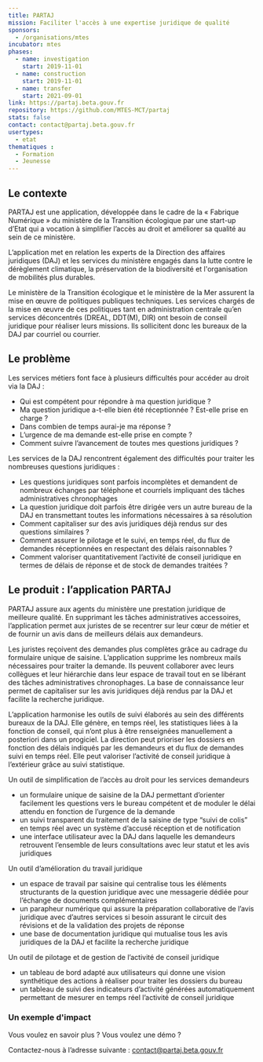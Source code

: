 ```yaml
---
title: PARTAJ
mission: Faciliter l'accès à une expertise juridique de qualité
sponsors:
  - /organisations/mtes
incubator: mtes
phases:
  - name: investigation
    start: 2019-11-01
  - name: construction
    start: 2019-11-01
  - name: transfer
    start: 2021-09-01
link: https://partaj.beta.gouv.fr
repository: https://github.com/MTES-MCT/partaj
stats: false
contact: contact@partaj.beta.gouv.fr
usertypes:
  - etat
thematiques : 
  - Formation
  - Jeunesse
---
```

## Le contexte

PARTAJ est une application, développée dans le cadre de la « Fabrique Numérique » du ministère de la Transition écologique par une start-up d’Etat qui a vocation à simplifier l’accès au droit et améliorer sa qualité au sein de ce ministère.

L’application met en relation les experts de la Direction des affaires juridiques (DAJ) et les services du ministère engagés dans la lutte contre le dérèglement climatique, la préservation de la biodiversité et l'organisation de mobilités plus durables.

Le ministère de la Transition écologique et le ministère de la Mer assurent la mise en œuvre de politiques publiques techniques. Les services chargés de la mise en œuvre de ces politiques tant en administration centrale qu’en services déconcentrés (DREAL, DDT(M), DIR) ont besoin de conseil juridique pour réaliser leurs missions. Ils sollicitent donc les bureaux de la DAJ par courriel ou courrier.


## Le problème

Les services métiers font face à plusieurs difficultés pour accéder au droit via la DAJ : 
- Qui est compétent pour répondre à ma question juridique ?
- Ma question juridique a-t-elle bien été réceptionnée ? Est-elle prise en charge ?
- Dans combien de temps aurai-je ma réponse ? 
- L’urgence de ma demande est-elle prise en compte ?
- Comment suivre l’avancement de toutes mes questions juridiques ?

Les services de la DAJ rencontrent également des difficultés pour traiter les nombreuses questions juridiques :
- Les questions juridiques sont parfois incomplètes et demandent de nombreux échanges par téléphone et courriels impliquant des tâches administratives chronophages
- La question juridique doit parfois être dirigée vers un autre bureau de la DAJ en transmettant toutes les informations nécessaires à sa résolution
- Comment capitaliser sur des avis juridiques déjà rendus sur des questions similaires ?
- Comment assurer le pilotage et le suivi, en temps réel, du flux de demandes réceptionnées en respectant des délais raisonnables ?
- Comment valoriser quantitativement l’activité de conseil juridique en termes de délais de réponse et de stock de demandes traitées ?


## Le produit : l’application PARTAJ

PARTAJ assure aux agents du ministère une prestation juridique de meilleure qualité. En supprimant les tâches administratives accessoires, l’application permet aux juristes de se recentrer sur leur cœur de métier et de fournir un avis dans de meilleurs délais aux demandeurs.

Les juristes reçoivent des demandes plus complètes grâce au cadrage du formulaire unique de saisine. L’application supprime les nombreux mails nécessaires pour traiter la demande. Ils peuvent collaborer avec leurs collègues et leur hiérarchie dans leur espace de travail tout en se libérant des tâches administratives chronophages. La base de connaissance leur permet de capitaliser sur les avis juridiques déjà rendus par la DAJ et facilite la recherche juridique. 

L’application harmonise les outils de suivi élaborés au sein des différents bureaux de la DAJ. Elle génère, en temps réel, les statistiques liées à la fonction de conseil, qui n’ont plus à être renseignées manuellement a posteriori dans un progiciel. La direction peut prioriser les dossiers en fonction des délais indiqués par les demandeurs et du flux de demandes suivi en temps réel. Elle peut valoriser l’activité de conseil juridique à l’extérieur grâce au suivi statistique. 

Un outil de simplification de l’accès au droit pour les services demandeurs
- un formulaire unique de saisine de la DAJ permettant d’orienter facilement les questions vers le bureau compétent et de moduler le délai attendu en fonction de l’urgence de la demande
- un suivi transparent du traitement de la saisine de type “suivi de colis”  en temps réel avec un système d’accusé réception et de notification
- une interface utilisateur avec la DAJ dans laquelle les demandeurs retrouvent l’ensemble de leurs consultations avec leur statut et les avis juridiques

Un outil d’amélioration du travail juridique 
- un espace de travail par saisine qui centralise tous les éléments structurants de la question juridique avec une messagerie dédiée pour l’échange de documents complémentaires
- un parapheur numérique qui assure la préparation collaborative de l’avis juridique avec d’autres services si besoin assurant le circuit des révisions et de la validation des projets de réponse 
- une base de documentation juridique qui mutualise tous les avis juridiques de la DAJ et facilite la recherche juridique 

Un outil de pilotage et de gestion de l’activité de conseil juridique 
- un tableau de bord adapté aux utilisateurs qui donne une vision synthétique des actions à réaliser pour traiter les dossiers du bureau 
- un tableau de suivi des indicateurs d’activité générées automatiquement permettant de mesurer en temps réel l’activité de conseil juridique 


### Un exemple d'impact

Vous voulez en savoir plus ? Vous voulez une démo ?

Contactez-nous à l’adresse suivante : contact@partaj.beta.gouv.fr


